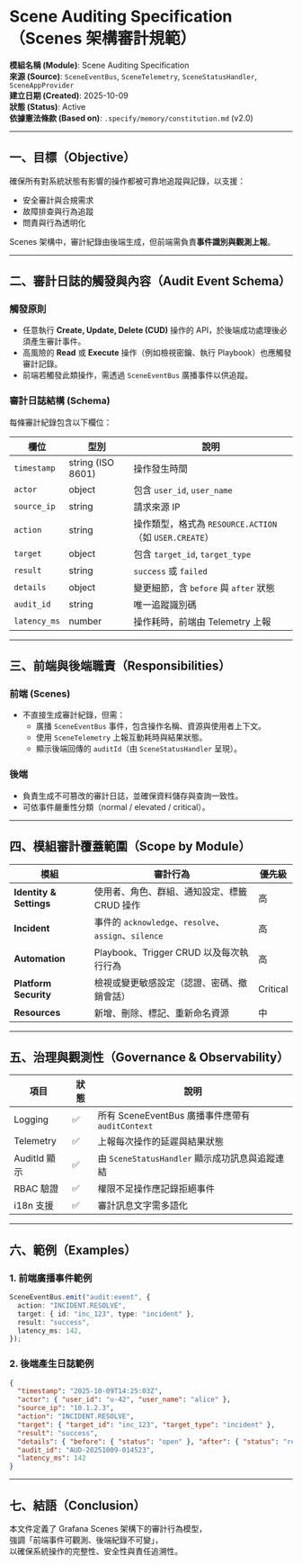 # Scene Auditing Specification（Scenes 架構審計規範）

**模組名稱 (Module)**: Scene Auditing Specification   
**來源 (Source)**: `SceneEventBus`, `SceneTelemetry`, `SceneStatusHandler`, `SceneAppProvider`  
**建立日期 (Created)**: 2025-10-09  
**狀態 (Status)**: Active  
**依據憲法條款 (Based on)**: `.specify/memory/constitution.md` (v2.0)

---

## 一、目標（Objective）

確保所有對系統狀態有影響的操作都被可靠地追蹤與記錄，以支援：
- 安全審計與合規需求  
- 故障排查與行為追蹤  
- 問責與行為透明化  

Scenes 架構中，審計紀錄由後端生成，但前端需負責**事件識別與觀測上報**。

---

## 二、審計日誌的觸發與內容（Audit Event Schema）

### 觸發原則
- 任意執行 **Create, Update, Delete (CUD)** 操作的 API，於後端成功處理後必須產生審計事件。  
- 高風險的 **Read** 或 **Execute** 操作（例如檢視密鑰、執行 Playbook）也應觸發審計記錄。  
- 前端若觸發此類操作，需透過 `SceneEventBus` 廣播事件以供追蹤。

### 審計日誌結構 (Schema)
每條審計紀錄包含以下欄位：

| 欄位 | 型別 | 說明 |
|------|------|------|
| `timestamp` | string (ISO 8601) | 操作發生時間 |
| `actor` | object | 包含 `user_id`, `user_name` |
| `source_ip` | string | 請求來源 IP |
| `action` | string | 操作類型，格式為 `RESOURCE.ACTION`（如 `USER.CREATE`） |
| `target` | object | 包含 `target_id`, `target_type` |
| `result` | string | `success` 或 `failed` |
| `details` | object | 變更細節，含 `before` 與 `after` 狀態 |
| `audit_id` | string | 唯一追蹤識別碼 |
| `latency_ms` | number | 操作耗時，前端由 Telemetry 上報 |

---

## 三、前端與後端職責（Responsibilities）

### 前端 (Scenes)
- 不直接生成審計紀錄，但需：
  - 廣播 `SceneEventBus` 事件，包含操作名稱、資源與使用者上下文。
  - 使用 `SceneTelemetry` 上報互動耗時與結果狀態。
  - 顯示後端回傳的 `auditId`（由 `SceneStatusHandler` 呈現）。

### 後端
- 負責生成不可篡改的審計日誌，並確保資料儲存與查詢一致性。
- 可依事件嚴重性分類（normal / elevated / critical）。

---

## 四、模組審計覆蓋範圍（Scope by Module）

| 模組 | 審計行為 | 優先級 |
|------|-----------|--------|
| **Identity & Settings** | 使用者、角色、群組、通知設定、標籤 CRUD 操作 | 高 |
| **Incident** | 事件的 `acknowledge`、`resolve`、`assign`、`silence` | 高 |
| **Automation** | Playbook、Trigger CRUD 以及每次執行行為 | 高 |
| **Platform Security** | 檢視或變更敏感設定（認證、密碼、撤銷會話） | Critical |
| **Resources** | 新增、刪除、標記、重新命名資源 | 中 |

---

## 五、治理與觀測性（Governance & Observability）

| 項目 | 狀態 | 說明 |
|------|------|------|
| Logging | ✅ | 所有 SceneEventBus 廣播事件應帶有 `auditContext` |
| Telemetry | ✅ | 上報每次操作的延遲與結果狀態 |
| AuditId 顯示 | ✅ | 由 `SceneStatusHandler` 顯示成功訊息與追蹤連結 |
| RBAC 驗證 | ✅ | 權限不足操作應記錄拒絕事件 |
| i18n 支援 | ✅ | 審計訊息文字需多語化 |

---

## 六、範例（Examples）

### 1. 前端廣播事件範例
```ts
SceneEventBus.emit("audit:event", {
  action: "INCIDENT.RESOLVE",
  target: { id: "inc_123", type: "incident" },
  result: "success",
  latency_ms: 142,
});
```

### 2. 後端產生日誌範例
```json
{
  "timestamp": "2025-10-09T14:25:03Z",
  "actor": { "user_id": "u-42", "user_name": "alice" },
  "source_ip": "10.1.2.3",
  "action": "INCIDENT.RESOLVE",
  "target": { "target_id": "inc_123", "target_type": "incident" },
  "result": "success",
  "details": { "before": { "status": "open" }, "after": { "status": "resolved" } },
  "audit_id": "AUD-20251009-014523",
  "latency_ms": 142
}
```

---

## 七、結語（Conclusion）

本文件定義了 Grafana Scenes 架構下的審計行為模型，  
強調「前端事件可觀測、後端紀錄不可變」，  
以確保系統操作的完整性、安全性與責任追溯性。